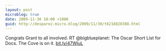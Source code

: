 ```yaml
---
layout: post
microblog: true
date: 2009-11-30 10:00 +1000
guid: http://desparoz.micro.blog/2009/11/30/t6216828388.html
---
```

Congrats Grant to all involved. RT @bigblueplanet: The Oscar Short List for Docs.  The Cove is on it.  [bit.ly/47WIuL](http://bit.ly/47WIuL)
